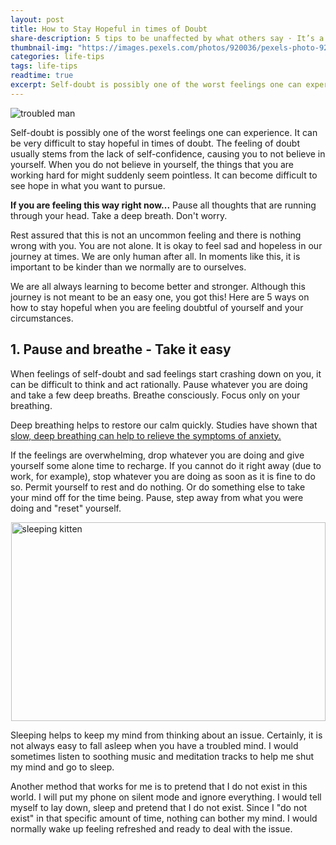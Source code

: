 ```yaml
---
layout: post
title: How to Stay Hopeful in times of Doubt
share-description: 5 tips to be unaffected by what others say · It’s a reflection of themselves · The words are not meant for you · Do not stoop to their level · The world moves on · Keep yourself in check
thumbnail-img: "https://images.pexels.com/photos/920036/pexels-photo-920036.jpeg?auto=compress&cs=tinysrgb&w=1260&h=750&dpr=2"
categories: life-tips
tags: life-tips
readtime: true
excerpt: Self-doubt is possibly one of the worst feelings one can experience. It can be very difficult to stay hopeful in times of doubt. The feeling of doubt usually stems from the lack of self-confidence, causing you to not believe in yourself. When you do not believe in yourself, the things that you are working hard for might suddenly seem pointless. It can become difficult to see hope in what you want to pursue.
---
```


![troubled man](https://images.pexels.com/photos/920036/pexels-photo-920036.jpeg?auto=compress&cs=tinysrgb&w=1260&h=750&dpr=2)

Self-doubt is possibly one of the worst feelings one can experience. It can be very difficult to stay hopeful in times of doubt. The feeling of doubt usually stems from the lack of self-confidence, causing you to not believe in yourself. When you do not believe in yourself, the things that you are working hard for might suddenly seem pointless. It can become difficult to see hope in what you want to pursue.

<div style="align-text:center;"><b>If you are feeling this way right now...</b> Pause all thoughts that are running through your head. Take a deep breath. Don't worry.</div>

Rest assured that this is not an uncommon feeling and there is nothing wrong with you. You are not alone. It is okay to feel sad and hopeless in our journey at times. We are only human after all. In moments like this, it is important to be kinder than we normally are to ourselves.

We are all always learning to become better and stronger. Although this journey is not meant to be an easy one, you got this! Here are 5 ways on how to stay hopeful when you are feeling doubtful of yourself and your circumstances.

## 1. Pause and breathe - Take it easy

When feelings of self-doubt and sad feelings start crashing down on you, it can be difficult to think and act rationally. Pause whatever you are doing and take a few deep breaths. Breathe consciously. Focus only on your breathing.

Deep breathing helps to restore our calm quickly. Studies have shown that [slow, deep breathing can help to relieve the symptoms of anxiety.](https://www.bbc.com/worklife/article/20200303-why-slowing-your-breathing-helps-you-relax) 

If the feelings are overwhelming, drop whatever you are doing and give yourself some alone time to recharge. If you cannot do it right away (due to work, for example), stop whatever you are doing as soon as it is fine to do so. Permit yourself to rest and do nothing. Or do something else to take your mind off for the time being. Pause, step away from what you were doing and "reset" yourself.

<img src="https://images.pexels.com/photos/290164/pexels-photo-290164.jpeg?auto=compress&cs=tinysrgb&w=1260&h=750&dpr=1" alt="sleeping kitten" style="width:503px; height:318px; display: block; margin: 0 auto;">

Sleeping helps to keep my mind from thinking about an issue. Certainly, it is not always easy to fall asleep when you have a troubled mind. I would sometimes listen to soothing music and meditation tracks to help me shut my mind and go to sleep.

Another method that works for me is to pretend that I do not exist in this world. I will put my phone on silent mode and ignore everything. I would tell myself to lay down, sleep and pretend that I do not exist. Since I "do not exist" in that specific amount of time, nothing can bother my mind. I would normally wake up feeling refreshed and ready to deal with the issue. 
